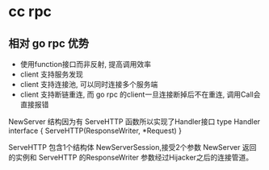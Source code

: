 # cc rpc

## 相对 go rpc 优势

- 使用function接口而非反射, 提高调用效率
- client 支持服务发现
- client 支持连接池, 可以同时连接多个服务端
- client 支持断链重连, 而 go rpc 的client一旦连接断掉后不在重连, 调用Call会直接报错


NewServer 结构因为有 ServeHTTP 函数所以实现了Handler接口
type Handler interface {
	ServeHTTP(ResponseWriter, *Request)
}

ServeHTTP 包含1个结构体 NewServerSession,接受2个参数 NewServer 返回的实例和 ServeHTTP 的ResponseWriter 参数经过Hijacker之后的连接管道。

